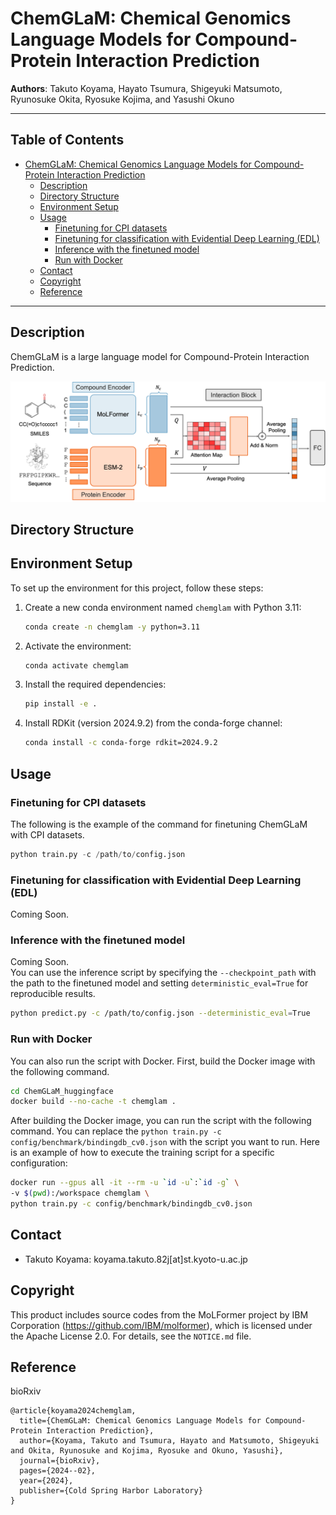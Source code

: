 # ChemGLaM: Chemical Genomics Language Models for Compound-Protein Interaction Prediction

**Authors**: Takuto Koyama, Hayato Tsumura, Shigeyuki Matsumoto, Ryunosuke Okita, Ryosuke Kojima, and Yasushi Okuno

---
## Table of Contents <!-- omit in toc -->
- [ChemGLaM: Chemical Genomics Language Models for Compound-Protein Interaction Prediction](#chemglam-chemical-genomics-language-models-for-compound-protein-interaction-prediction)
  - [Description](#description)
  - [Directory Structure](#directory-structure)
  - [Environment Setup](#environment-setup)
  - [Usage](#usage)
    - [Finetuning for CPI datasets](#finetuning-for-cpi-datasets)
    - [Finetuning for classification with Evidential Deep Learning (EDL)](#finetuning-for-classification-with-evidential-deep-learning-edl)
    - [Inference with the finetuned model](#inference-with-the-finetuned-model)
    - [Run with Docker](#run-with-docker)
  - [Contact](#contact)
  - [Copyright](#copyright)
  - [Reference](#reference)
---


## Description
ChemGLaM is a large language model for Compound-Protein Interaction Prediction.

![ChemGLaM: Fig1](./figures/figure1.png)

## Directory Structure

<!-- ```
.
├── data           : Directory for datasets 
├── dti_finetune   : Directory for finetuning
├── dti_result     : Output directory (created by running the script)
├── figures        : Figures for README.md
├── pretrain       : Directory for MoLFormer training (not used in this research)
├── LICENSE        : License file
└── README.md      : This file
``` -->

## Environment Setup

To set up the environment for this project, follow these steps:

1. Create a new conda environment named `chemglam` with Python 3.11:
    ```bash
    conda create -n chemglam -y python=3.11
    ```
2. Activate the environment:
    ```bash 
    conda activate chemglam
    ```
3. Install the required dependencies:
    ```bash
    pip install -e .
    ```
4. Install RDKit (version 2024.9.2) from the conda-forge channel:
    ```bash
    conda install -c conda-forge rdkit=2024.9.2
    ```

## Usage

### Finetuning for CPI datasets

The following is the example of the command for finetuning ChemGLaM with CPI datasets.

```python
python train.py -c /path/to/config.json
```

### Finetuning for classification with Evidential Deep Learning (EDL)

Coming Soon.
<!-- If you want to use the [Evidential Deep Learning (EDL)](https://doi.org/10.48550/arXiv.1806.01768) for the finetuning, you can use the following script.

```bash
cd dti_finetune
bash run_bindingdb_edl.sh
``` -->

### Inference with the finetuned model

Coming Soon.  
You can use the inference script by specifying the `--checkpoint_path` with the path to the finetuned model and setting `deterministic_eval=True` for reproducible results.

```bash
python predict.py -c /path/to/config.json --deterministic_eval=True
```

### Run with Docker

You can also run the script with Docker. First, build the Docker image with the following command.

```bash
cd ChemGLaM_huggingface
docker build --no-cache -t chemglam .
```

After building the Docker image, you can run the script with the following command. You can replace the `python train.py -c config/benchmark/bindingdb_cv0.json` with the script you want to run. Here is an example of how to execute the training script for a specific configuration:
```bash
docker run --gpus all -it --rm -u `id -u`:`id -g` \
-v $(pwd):/workspace chemglam \
python train.py -c config/benchmark/bindingdb_cv0.json
```

## Contact
- Takuto Koyama: koyama.takuto.82j[at]st.kyoto-u.ac.jp

## Copyright

This product includes source codes from the MoLFormer project by IBM Corporation (https://github.com/IBM/molformer), which is licensed under the Apache License 2.0. For details, see the `NOTICE.md` file.

## Reference
bioRxiv
```
@article{koyama2024chemglam,
  title={ChemGLaM: Chemical Genomics Language Models for Compound-Protein Interaction Prediction},
  author={Koyama, Takuto and Tsumura, Hayato and Matsumoto, Shigeyuki and Okita, Ryunosuke and Kojima, Ryosuke and Okuno, Yasushi},
  journal={bioRxiv},
  pages={2024--02},
  year={2024},
  publisher={Cold Spring Harbor Laboratory}
}
```